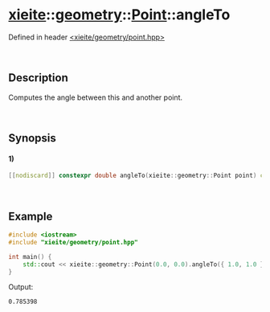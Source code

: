 # [xieite](../../../../../xieite.md)\:\:[geometry](../../../../../geometry.md)\:\:[Point](../../../point.md)\:\:angleTo
Defined in header [<xieite/geometry/point.hpp>](../../../../../../include/xieite/geometry/point.hpp)

&nbsp;

## Description
Computes the angle between this and another point.

&nbsp;

## Synopsis
#### 1)
```cpp
[[nodiscard]] constexpr double angleTo(xieite::geometry::Point point) const noexcept;
```

&nbsp;

## Example
```cpp
#include <iostream>
#include "xieite/geometry/point.hpp"

int main() {
    std::cout << xieite::geometry::Point(0.0, 0.0).angleTo({ 1.0, 1.0 }) << '\n';
}
```
Output:
```
0.785398
```
